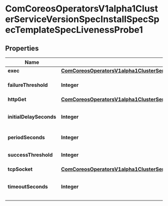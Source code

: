 
# ComCoreosOperatorsV1alpha1ClusterServiceVersionSpecInstallSpecSpecTemplateSpecLivenessProbe1

## Properties
Name | Type | Description | Notes
------------ | ------------- | ------------- | -------------
**exec** | [**ComCoreosOperatorsV1alpha1ClusterServiceVersionSpecInstallSpecSpecTemplateSpecLifecyclePostStartExec**](ComCoreosOperatorsV1alpha1ClusterServiceVersionSpecInstallSpecSpecTemplateSpecLifecyclePostStartExec.md) |  |  [optional]
**failureThreshold** | **Integer** | Minimum consecutive failures for the probe to be considered failed after having succeeded. Defaults to 3. Minimum value is 1. |  [optional]
**httpGet** | [**ComCoreosOperatorsV1alpha1ClusterServiceVersionSpecInstallSpecSpecTemplateSpecLifecyclePostStartHttpGet**](ComCoreosOperatorsV1alpha1ClusterServiceVersionSpecInstallSpecSpecTemplateSpecLifecyclePostStartHttpGet.md) |  |  [optional]
**initialDelaySeconds** | **Integer** | Number of seconds after the container has started before liveness probes are initiated. More info: https://kubernetes.io/docs/concepts/workloads/pods/pod-lifecycle#container-probes |  [optional]
**periodSeconds** | **Integer** | How often (in seconds) to perform the probe. Default to 10 seconds. Minimum value is 1. |  [optional]
**successThreshold** | **Integer** | Minimum consecutive successes for the probe to be considered successful after having failed. Defaults to 1. Must be 1 for liveness and startup. Minimum value is 1. |  [optional]
**tcpSocket** | [**ComCoreosOperatorsV1alpha1ClusterServiceVersionSpecInstallSpecSpecTemplateSpecLifecyclePostStartTcpSocket**](ComCoreosOperatorsV1alpha1ClusterServiceVersionSpecInstallSpecSpecTemplateSpecLifecyclePostStartTcpSocket.md) |  |  [optional]
**timeoutSeconds** | **Integer** | Number of seconds after which the probe times out. Defaults to 1 second. Minimum value is 1. More info: https://kubernetes.io/docs/concepts/workloads/pods/pod-lifecycle#container-probes |  [optional]



